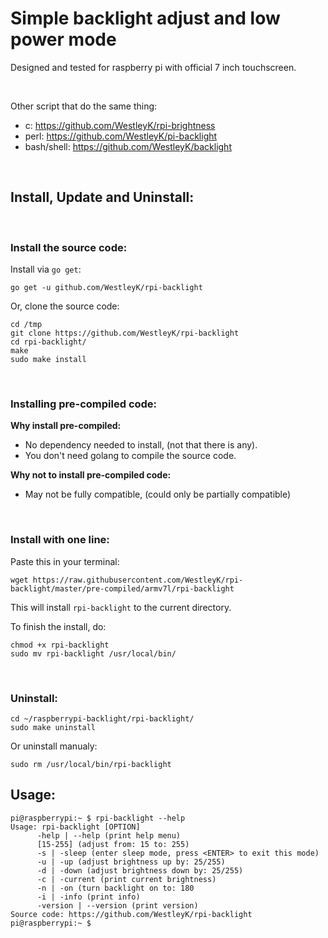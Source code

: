 # Simple backlight adjust and low power mode

Designed and tested for raspberry pi with official 7 inch touchscreen. 

<br>

Other script that do the same thing:
 - c: https://github.com/WestleyK/rpi-brightness
 - perl: https://github.com/WestleyK/pi-backlight
 - bash/shell: https://github.com/WestleyK/backlight

<br>

## Install, Update and Uninstall:

<br>

### Install the source code:

Install via `go get`:

```
go get -u github.com/WestleyK/rpi-backlight
```

Or, clone the source code:

```
cd /tmp
git clone https://github.com/WestleyK/rpi-backlight
cd rpi-backlight/
make
sudo make install
```
<br>

### Installing pre-compiled code:

**Why install pre-compiled:**
 - No dependency needed to install, (not that there is any).
 - You don't need golang to compile the source code.

**Why not to install pre-compiled code:**
 - May not be fully compatible, (could only be partially compatible)
<br>

### Install with one line:

Paste this in your terminal:
```
wget https://raw.githubusercontent.com/WestleyK/rpi-backlight/master/pre-compiled/armv7l/rpi-backlight
```
This will install `rpi-backlight` to the current directory.

To finish the install, do:
```
chmod +x rpi-backlight
sudo mv rpi-backlight /usr/local/bin/
```
<br>

### Uninstall:

```
cd ~/raspberrypi-backlight/rpi-backlight/
sudo make uninstall
```

Or uninstall manualy:

```
sudo rm /usr/local/bin/rpi-backlight
```

## Usage:

```
pi@raspberrypi:~ $ rpi-backlight --help
Usage: rpi-backlight [OPTION]
      -help | --help (print help menu)
      [15-255] (adjust from: 15 to: 255)
      -s | -sleep (enter sleep mode, press <ENTER> to exit this mode)
      -u | -up (adjust brightness up by: 25/255)
      -d | -down (adjust brightness down by: 25/255)
      -c | -current (print current brightness)
      -n | -on (turn backlight on to: 180
      -i | -info (print info)
      -version | --version (print version)
Source code: https://github.com/WestleyK/rpi-backlight
pi@raspberrypi:~ $ 
```

<br>
